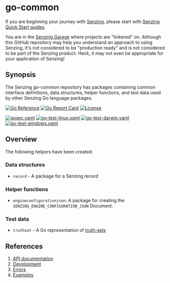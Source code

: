 # go-common

If you are beginning your journey with
[Senzing](https://senzing.com/),
please start with
[Senzing Quick Start guides](https://docs.senzing.com/quickstart/).

You are in the
[Senzing Garage](https://github.com/senzing-garage)
where projects are "tinkered" on.
Although this GitHub repository may help you understand an approach to using Senzing,
it's not considered to be "production ready" and is not considered to be part of the Senzing product.
Heck, it may not even be appropriate for your application of Senzing!

## Synopsis

The Senzing go-common repository has packages containing
common interface definitions, data structures, helper functions, and test data
used by other Senzing Go language packages.

[![Go Reference](https://pkg.go.dev/badge/github.com/senzing-garage/go-common.svg)](https://pkg.go.dev/github.com/senzing-garage/go-common)
[![Go Report Card](https://goreportcard.com/badge/github.com/senzing-garage/go-common)](https://goreportcard.com/report/github.com/senzing-garage/go-common)
[![License](https://img.shields.io/badge/License-Apache2-brightgreen.svg)](https://github.com/senzing-garage/go-common/blob/main/LICENSE)

[![gosec.yaml](https://github.com/senzing-garage/go-common/actions/workflows/gosec.yaml/badge.svg)](https://github.com/senzing-garage/go-common/actions/workflows/gosec.yaml)
[![go-test-linux.yaml](https://github.com/senzing-garage/go-common/actions/workflows/go-test-linux.yaml/badge.svg)](https://github.com/senzing-garage/go-common/actions/workflows/go-test-linux.yaml)
[![go-test-darwin.yaml](https://github.com/senzing-garage/go-common/actions/workflows/go-test-darwin.yaml/badge.svg)](https://github.com/senzing-garage/go-common/actions/workflows/go-test-darwin.yaml)
[![go-test-windows.yaml](https://github.com/senzing-garage/go-common/actions/workflows/go-test-windows.yaml/badge.svg)](https://github.com/senzing-garage/go-common/actions/workflows/go-test-windows.yaml)

## Overview

The following helpers have been created:

### Data structures

- `record` - A package for a Senzing record

### Helper functions

- `engineconfigurationjson`:  A package for creating the `SENZING_ENGINE_CONFIGURATION_JSON` Document.

### Test data

- `truthset` - A Go representation of [truth-sets](https://github.com/senzing-garage/truth-sets)

## References

1. [API documentation](https://pkg.go.dev/github.com/senzing-garage/go-common)
1. [Development](docs/development.md)
1. [Errors](docs/errors.md)
1. [Examples](docs/examples.md)
